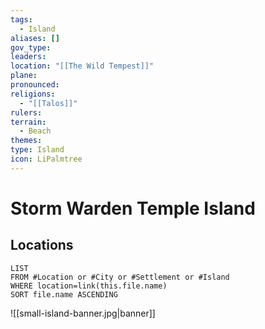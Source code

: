 ```yaml
---
tags:
  - Island
aliases: []
gov_type: 
leaders: 
location: "[[The Wild Tempest]]"
plane: 
pronounced: 
religions:
  - "[[Talos]]"
rulers: 
terrain:
  - Beach
themes: 
type: Island
icon: LiPalmtree
---
```


# Storm Warden Temple Island

## Locations

```dataview
LIST
FROM #Location or #City or #Settlement or #Island
WHERE location=link(this.file.name)
SORT file.name ASCENDING
```

![[small-island-banner.jpg|banner]]
